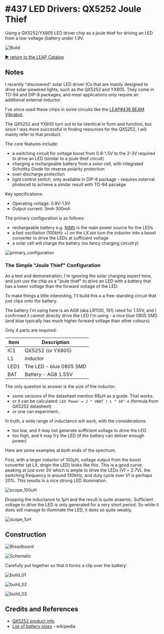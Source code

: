 # #437 LED Drivers: QX5252 Joule Thief

Using a QX5252/YX805 LED driver chip as a joule thief for driving an LED from a low-voltage (battery under 1.9V.

![Build](./assets/QX5252JouleThief_build.jpg?raw=true)

[:arrow_forward: return to the LEAP Catalog](https://leap.tardate.com)

## Notes

I recently "discovered" solar LED driver ICs that are mainly designed to drive solar-powered lights,
such as the QX5252 and YX805. They come in TO-94 and DIP-8 packages, and most applications only require an additional external inductor.

I've since used these chips in some circuits like the [LEAP#436 BEAM Vibrabot](https://github.com/tardate/LittleArduinoProjects/tree/master/Kinetics/BEAM/Vivian).

The QX5252 and YX805 turn out to be identical in form and function, but since I was more successful in finding resources for the QX5252,
I will mainly refer to that product.

The core features include:

* a switching circuit for voltage boost from 0.9-1.5V to the 2-3V required to drive an LED (similar to a joule thief circuit)
* charging a rechargeable battery from a solor cell, with integrated Schottky Diode for reverse polarity protection
* over-discharge protection
* light control switch, only available in DIP-8 package - requires external photocell to achieve a similar result with TO-94 pacakge

Key specifications:

* Operating voltage: 0.9V-1.5V
* Output current: 3mA-300mA


The primary configuration is as follows:

* rechargeable battery e.g. [NiMh](https://en.wikipedia.org/wiki/Nickel%E2%80%93metal_hydride_battery) is the main power source for the LEDs
* a fast oscillation (100kHz +) on the LX pin turn the inductor into a boost converter to drive the LEDs at sufficient voltage
* a solar cell will charge the battery (no fancy charging circuitry)

![primary_configuration](./assets/primary_configuration.png?raw=true)


### The Simple "Joule Thief" Configuration

As a test and demonstration, I'm ignoring the solar charging aspect here, and just use the chip as a "joule thief" to drive an LED
with a battery that has a lower voltage than the forward voltage of the LED.

To make things a little interesting, I'll build this a a free-standing circuit that just clips onto the battery.

The battery I'm using here is an AG8 (aka LR1120, 191) rated for 1.55V, and I confirmed it cannot directly drive the LED I'm using -
a nice blue 0805 SMD (and blue typically has much higher forward voltage than other colours).

Only 4 parts  are required:

| Item | Description             |
|------|-------------------------|
| IC1  | QX5252 (or YX805)       |
| L1   | inductor                |
| LED1 | The LED - blue 0805 SMD |
| BAT  | Battery - AG8 1.55V     |


The only question to answer is the size of the inductor:

* some versions of the datasheet mention 68µH as a guide. That works.
* or it can be calculated: `LED Power = 2 * VBAT / L * 10^-6` (formula from QX5252 datasheet)
* or one can experiment..

In truth, a wide range of inductance will work, with the considerations:

* too low, and it may not generate sufficient voltage to drive the LED
* too high, and it may fry the LED (if the battery can deliver enough power)

Here are some examples at both ends of the spectrum.

First, with a larger inductor of 100µH, voltage output from the boost converter (at LX, drigin the LED) looks like this.
This is a good curve, peaking at just over 3V which is ample to drive the LEDs (Vf = 2.7V).
the switching frequency is around 130kHz, and duty cycle over Vf is perhaps 20%. This results in a nice strong LED illumination.

![scope_100uH](./assets/scope_100uH.gif?raw=true)

Dropping the inductance to 1µH and the result is quite anaemic. Sufficient voltage to drive the LED is only generated for
a very short period. So while it does still manage to illuminate the LED, it does so quite weakly.

![scope_1uH](./assets/scope_1uH.gif?raw=true)


## Construction

![Breadboard](./assets/QX5252JouleThief_bb.jpg?raw=true)

![Schematic](./assets/QX5252JouleThief_schematic.jpg?raw=true)

Carefully put together so that it forms a clip over the battery:

![build_01](./assets/build_01.jpg?raw=true)

![build_02](./assets/build_02.jpg?raw=true)

![build_03](./assets/build_03.jpg?raw=true)

## Credits and References
* [QX5252 product info](http://www.qxmd.com.cn/en/?product/QX5252.html)
* [List of battery sizes](https://en.wikipedia.org/wiki/List_of_battery_sizes) - wikipedia
